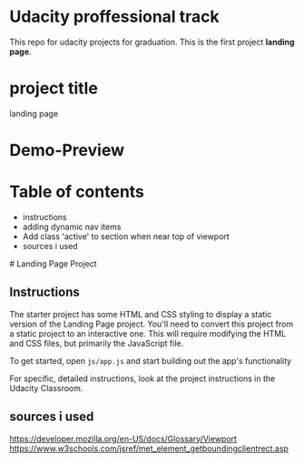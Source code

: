
# Udacity proffessional track
This repo for udacity projects for graduation.
This is the first project **landing page**.


# project title
<p> landing page </p>

# Demo-Preview

# Table of contents
<ul>
<li> instructions </li>
<li> adding dynamic nav items </li>
<li> Add class 'active' to section when near top of viewport </li>
<li> sources i used
</ul>
# Landing Page Project

## Instructions

The starter project has some HTML and CSS styling to display a static version of the Landing Page project. You'll need to convert this project from a static project to an interactive one. This will require modifying the HTML and CSS files, but primarily the JavaScript file.

To get started, open `js/app.js` and start building out the app's functionality

For specific, detailed instructions, look at the project instructions in the Udacity Classroom.

## sources i used
https://developer.mozilla.org/en-US/docs/Glossary/Viewport
https://www.w3schools.com/jsref/met_element_getboundingclientrect.asp
